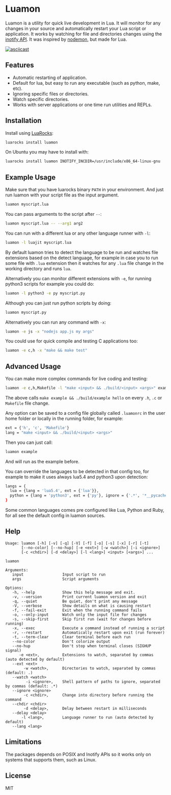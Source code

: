 # Luamon

Luamon is a utility for quick live development in Lua.
It will monitor for any changes in your source and automatically restart your Lua script or application.
It works by watching for file and directories changes using the [inotify API](https://en.wikipedia.org/wiki/Inotify).
It was inspired by [nodemon](https://nodemon.io/), but made for Lua.

[![asciicast](https://asciinema.org/a/eYx200v7YnHxSWqVet5yjnBpS.svg)](https://asciinema.org/a/eYx200v7YnHxSWqVet5yjnBpS)

## Features

* Automatic restarting of application.
* Default for lua, but easy to run any executable (such as python, make, etc).
* Ignoring specific files or directories.
* Watch specific directories.
* Works with server applications or one time run utilities and REPLs.

## Installation

Install using [LuaRocks](https://luarocks.org/):

```bash
luarocks install luamon
```

On Ubuntu you may have to install with:
```bash
luarocks install luamon INOTIFY_INCDIR=/usr/include/x86_64-linux-gnu
```

## Example Usage

Make sure that you have luarocks binary `PATH` in your environment.
And just run luamon with your script file as the input argument.

```bash
luamon myscript.lua
```

You can pass arguments to the script after `--`:
```bash
luamon myscript.lua -- --arg1 arg2
```

You can run with a different lua or any other language runner with `-l`:

```bash
luamon -l luajit myscript.lua
```

By default luamon tries to detect the language to be run and watches file extensions based
on the detect language, for example in case you to run some file with `.lua` extension
then it watches for any `.lua` file change in the working directory and runs `lua`.

Alternatively you can monitor different extensions with `-e`, for running python3 scripts
for example you could do:

```bash
luamon -l python3 -e py myscript.py
```

Although you can just run python scripts by doing:

```bash
luamon myscript.py
```

Alternatively you can run any command with `-x`:

```bash
luamon -e js -x "nodejs app.js my args"
```

You could use for quick compile and testing C applications too:

```bash
luamon -e c,h -x "make && make test"
```

## Advanced Usage

You can make more complex commands for live coding and testing:

```bash
luamon -e c,h,Makefile -l "make <input> && ./build/<input> <args>" example hello
```

The above calls `make example && ./build/example hello` on every `.h`, `.c` or `Makefile` file change.

Any option can be saved to a config file globally called `.luamonrc` in the user home folder
or locally in the running folder, for example:

```bash
ext = {'h', 'c', 'Makefile'}
lang = "make <input> && ./build/<input> <args>"
```

Then you can just call:

```bash
luamon example
```

And will run as the example before.

You can override the languages to be detected in that config too, for example to make it uses
always lua5.4 and python3 upon detection:

```bash
langs = {
  lua = {lang = 'lua5.4', ext = {'lua'}},
  python = {lang = 'python3', ext = {'py'}, ignore = {'.*', '*__pycache__*'}},
}
```

Some common languages comes pre configured like Lua, Python and Ruby,
for all see the default config in luamon sources.

## Help

```
Usage: luamon [-h] [-v] [-q] [-V] [-f] [-o] [-s] [-x] [-r] [-t]
       [--no-color] [--no-hup] [-e <ext>] [-w <watch>] [-i <ignore>]
       [-c <chdir>] [-d <delay>] [-l <lang>] <input> [<args>] ...

luamon

Arguments:
   input                 Input script to run
   args                  Script arguments

Options:
   -h, --help            Show this help message and exit.
   -v, --version         Print current luamon version and exit
   -q, --quiet           Be quiet, don't print any message
   -V, --verbose         Show details on what is causing restart
   -f, --fail-exit       Exit when the running command fails
   -o, --only-input      Watch only the input file for changes
   -s, --skip-first      Skip first run (wait for changes before running)
   -x, --exec            Execute a command instead of running a script
   -r, --restart         Automatically restart upon exit (run forever)
   -t, --term-clear      Clear terminal before each run
   --no-color            Don't colorize output
   --no-hup              Don't stop when terminal closes (SIGHUP signal)
      -e <ext>,          Extensions to watch, separated by commas (auto detected by default)
   --ext <ext>
        -w <watch>,      Directories to watch, separated by commas (default: .)
   --watch <watch>
         -i <ignore>,    Shell pattern of paths to ignore, separated by commas (default: .*)
   --ignore <ignore>
        -c <chdir>,      Change into directory before running the command
   --chdir <chdir>
        -d <delay>,      Delay between restart in milliseconds
   --delay <delay>
       -l <lang>,        Language runner to run (auto detected by default)
   --lang <lang>
```

## Limitations

The packages depends on POSIX and Inotify APIs so it works only on systems that supports them, such as Linux.

## License
MIT
